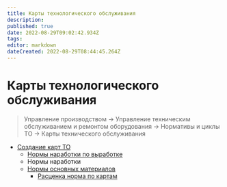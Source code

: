 ```yaml
---
title: Карты технологического обслуживания
description:
published: true
date: 2022-08-29T09:02:42.934Z
tags: 
editor: markdown
dateCreated: 2022-08-29T08:44:45.264Z
---
```

# Карты технологического обслуживания

>Управление производством → Управление техническим обслуживанием и ремонтом оборудования → Нормативы и циклы ТО → Карты технического обслуживания


* [Создание карт ТО](sozdanie-karty-to/)
  * [Нормы наработки по выработке](sozdanie-karty-to/normy-narabotkoi-po-vyrabotke.md)
  * Нормы наработки
  * [Нормы основных материалов](sozdanie-karty-to/normy-osnovnykh-materialov/)
    * [Расценка норма по картам](sozdanie-karty-to/normy-osnovnykh-materialov/rascenka-norm-po-kartam.md)
